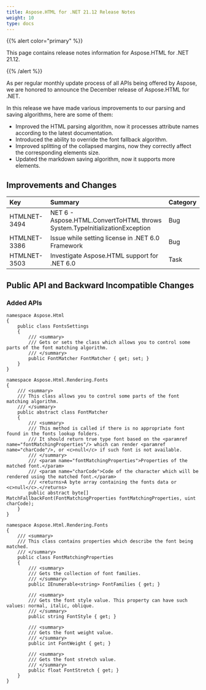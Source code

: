 ```yaml
---
title: Aspose.HTML for .NET 21.12 Release Notes
weight: 10
type: docs
---
```

{{% alert color="primary" %}}

This page contains release notes information for Aspose.HTML for .NET 21.12.

{{% /alert %}}

As per regular monthly update process of all APIs being offered by Aspose, we are honored to announce the December release of Aspose.HTML for .NET.

In this release we have made various improvements to our parsing and saving algorithms, here are some of them:

* Improved the HTML parsing algorithm, now it processes attribute names according to the latest documentation.
* Introduced the ability to override the font fallback algorithm.
* Improved splitting of the collapsed margins, now they correctly affect the corresponding elements size.
* Updated the markdown saving algorithm, now it supports more elements.

## **Improvements and Changes**

|**Key**|**Summary**|**Category**|
| :- | :- | :- |
|HTMLNET-3494|NET 6 - Aspose.HTML.ConvertToHTML throws System.TypeInitializationException|Bug|
|HTMLNET-3386|Issue while setting license in .NET 6.0 Framework|Bug|
|HTMLNET-3503|Investigate Aspose.HTML support for .NET 6.0|Task|


## **Public API and Backward Incompatible Changes**

### **Added APIs**

```
namespace Aspose.Html
{
    public class FontsSettings
    {
        /// <summary>
        /// Gets or sets the class which allows you to control some parts of the font matching algorithm.
        /// </summary>
        public FontMatcher FontMatcher { get; set; }
    }
}
```

```
namespace Aspose.Html.Rendering.Fonts
{
    /// <summary>
    /// This class allows you to control some parts of the font matching algorithm.
    /// </summary>
    public abstract class FontMatcher
    {
        /// <summary>
        /// This method is called if there is no appropriate font found in the fonts lookup folders.
        /// It should return true type font based on the <paramref name="fontMatchingProperties"/> which can render <paramref name="charCode"/>, or <c>null</c> if such font is not available.
        /// </summary>
        /// <param name="fontMatchingProperties">Properties of the matched font.</param>
        /// <param name="charCode">Code of the character which will be rendered using the matched font.</param>
        /// <returns>A byte array containing the fonts data or <c>null</c>.</returns>
        public abstract byte[] MatchFallbackFont(FontMatchingProperties fontMatchingProperties, uint charCode);
    }
}
```

```
namespace Aspose.Html.Rendering.Fonts
{
    /// <summary>
    /// This class contains properties which describe the font being matched.
    /// </summary>
    public class FontMatchingProperties
    {
        /// <summary>
        /// Gets the collection of font families.
        /// </summary>
        public IEnumerable<string> FontFamilies { get; }

        /// <summary>
        /// Gets the font style value. This property can have such values: normal, italic, oblique.
        /// </summary>
        public string FontStyle { get; }

        /// <summary>
        /// Gets the font weight value.
        /// </summary>
        public int FontWeight { get; }

        /// <summary>
        /// Gets the font stretch value.
        /// </summary>
        public float FontStretch { get; }
    }
}
```